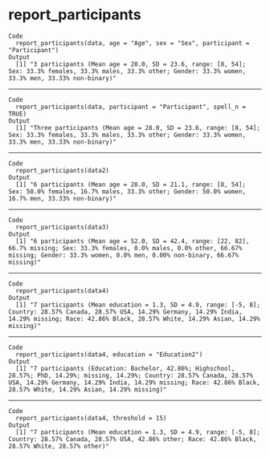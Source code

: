 # report_participants

    Code
      report_participants(data, age = "Age", sex = "Sex", participant = "Participant")
    Output
      [1] "3 participants (Mean age = 28.0, SD = 23.6, range: [8, 54]; Sex: 33.3% females, 33.3% males, 33.3% other; Gender: 33.3% women, 33.3% men, 33.33% non-binary)"

---

    Code
      report_participants(data, participant = "Participant", spell_n = TRUE)
    Output
      [1] "Three participants (Mean age = 28.0, SD = 23.6, range: [8, 54]; Sex: 33.3% females, 33.3% males, 33.3% other; Gender: 33.3% women, 33.3% men, 33.33% non-binary)"

---

    Code
      report_participants(data2)
    Output
      [1] "6 participants (Mean age = 28.0, SD = 21.1, range: [8, 54]; Sex: 50.0% females, 16.7% males, 33.3% other; Gender: 50.0% women, 16.7% men, 33.33% non-binary)"

---

    Code
      report_participants(data3)
    Output
      [1] "6 participants (Mean age = 52.0, SD = 42.4, range: [22, 82], 66.7% missing; Sex: 33.3% females, 0.0% males, 0.0% other, 66.67% missing; Gender: 33.3% women, 0.0% men, 0.00% non-binary, 66.67% missing)"

---

    Code
      report_participants(data4)
    Output
      [1] "7 participants (Mean education = 1.3, SD = 4.9, range: [-5, 8]; Country: 28.57% Canada, 28.57% USA, 14.29% Germany, 14.29% India, 14.29% missing; Race: 42.86% Black, 28.57% White, 14.29% Asian, 14.29% missing)"

---

    Code
      report_participants(data4, education = "Education2")
    Output
      [1] "7 participants (Education: Bachelor, 42.86%; Highschool, 28.57%; PhD, 14.29%; missing, 14.29%; Country: 28.57% Canada, 28.57% USA, 14.29% Germany, 14.29% India, 14.29% missing; Race: 42.86% Black, 28.57% White, 14.29% Asian, 14.29% missing)"

---

    Code
      report_participants(data4, threshold = 15)
    Output
      [1] "7 participants (Mean education = 1.3, SD = 4.9, range: [-5, 8]; Country: 28.57% Canada, 28.57% USA, 42.86% other; Race: 42.86% Black, 28.57% White, 28.57% other)"

